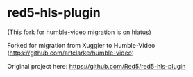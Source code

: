 red5-hls-plugin
=======

(This fork for humble-video migration is on hiatus)

Forked for migration from Xuggler to Humble-Video (https://github.com/artclarke/humble-video)

Original project here:
https://github.com/Red5/red5-hls-plugin
